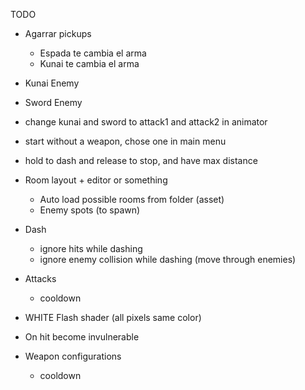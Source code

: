 TODO

* Agarrar pickups
  - Espada te cambia el arma
  - Kunai te cambia el arma

* Kunai Enemy
* Sword Enemy

* change kunai and sword to attack1 and attack2 in animator

* start without a weapon, chose one in main menu

* hold to dash and release to stop, and have max distance

* Room layout + editor or something
  - Auto load possible rooms from folder (asset)
  - Enemy spots (to spawn)

* Dash
  - ignore hits while dashing
  - ignore enemy collision while dashing (move through enemies)

* Attacks
  - cooldown

* WHITE Flash shader (all pixels same color)

* On hit become invulnerable

* Weapon configurations
  - cooldown 
